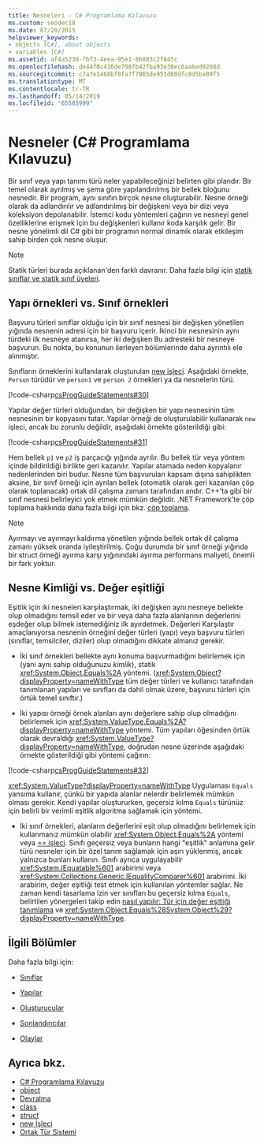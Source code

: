 ```yaml
---
title: Nesneleri - C# Programlama Kılavuzu
ms.custom: seodec18
ms.date: 07/20/2015
helpviewer_keywords:
- objects [C#], about objects
- variables [C#]
ms.assetid: af4a5230-fbf3-4eea-95e1-8b883c2f845c
ms.openlocfilehash: de44f0c416de798fb42fba93e30ec6aa6ed0208d
ms.sourcegitcommit: c7a7e1468bf0fa7f7065de951d60dfc8d5ba89f5
ms.translationtype: MT
ms.contentlocale: tr-TR
ms.lasthandoff: 05/14/2019
ms.locfileid: "65585999"
---
```

# <a name="objects-c-programming-guide"></a>Nesneler (C# Programlama Kılavuzu)
Bir sınıf veya yapı tanımı türü neler yapabileceğinizi belirten gibi plandır. Bir temel olarak ayrılmış ve şema göre yapılandırılmış bir bellek bloğunu nesnedir. Bir program, aynı sınıfın birçok nesne oluşturabilir. Nesne örneği olarak da adlandırılır ve adlandırılmış bir değişkeni veya bir dizi veya koleksiyon depolanabilir. İstemci kodu yöntemleri çağırın ve nesneyi genel özelliklerine erişmek için bu değişkenleri kullanır koda karşılık gelir. Bir nesne yönelimli dil C# gibi bir programın normal dinamik olarak etkileşim sahip birden çok nesne oluşur.  
  
> [!NOTE]
>  Statik türleri burada açıklanan'den farklı davranır. Daha fazla bilgi için [statik sınıflar ve statik sınıf üyeleri](../../../csharp/programming-guide/classes-and-structs/static-classes-and-static-class-members.md).  
  
## <a name="struct-instances-vs-class-instances"></a>Yapı örnekleri vs. Sınıf örnekleri  
 Başvuru türleri sınıflar olduğu için bir sınıf nesnesi bir değişken yönetilen yığında nesnenin adresi için bir başvuru içerir. İkinci bir nesnesinin aynı türdeki ilk nesneye atanırsa, her iki değişken Bu adresteki bir nesneye başvurun. Bu nokta, bu konunun ilerleyen bölümlerinde daha ayrıntılı ele alınmıştır.  
  
 Sınıfların örneklerini kullanılarak oluşturulan [new işleci](../../../csharp/language-reference/keywords/new-operator.md). Aşağıdaki örnekte, `Person` türüdür ve `person1` ve `person 2` örnekleri ya da nesnelerin türü.  
  
 [!code-csharp[csProgGuideStatements#30](~/samples/snippets/csharp/VS_Snippets_VBCSharp/csProgGuideStatements/CS/Statements.cs#30)]  
  
 Yapılar değer türleri olduğundan, bir değişken bir yapı nesnesinin tüm nesnesinin bir kopyasını tutar. Yapılar örneği de oluşturulabilir kullanarak `new` işleci, ancak bu zorunlu değildir, aşağıdaki örnekte gösterildiği gibi:  
  
 [!code-csharp[csProgGuideStatements#31](~/samples/snippets/csharp/VS_Snippets_VBCSharp/csProgGuideStatements/CS/Statements.cs#31)]  
  
 Hem bellek `p1` ve `p2` iş parçacığı yığında ayrılır. Bu bellek tür veya yöntem içinde bildirildiği birlikte geri kazanılır. Yapılar atamada neden kopyalanır nedenlerinden biri budur. Nesne tüm başvuruları kapsam dışına sahiplikten aksine, bir sınıf örneği için ayrılan bellek (otomatik olarak geri kazanılan çöp olarak toplanacak) ortak dil çalışma zamanı tarafından andır. C++'ta gibi bir sınıf nesnesi belirleyici yok etmek mümkün değildir. .NET Framework'te çöp toplama hakkında daha fazla bilgi için bkz. [çöp toplama](../../../standard/garbage-collection/index.md).  
  
> [!NOTE]
>  Ayırmayı ve ayırmayı kaldırma yönetilen yığında bellek ortak dil çalışma zamanı yüksek oranda iyileştirilmiş. Çoğu durumda bir sınıf örneği yığında bir struct örneği ayırma karşı yığınındaki ayırma performans maliyeti, önemli bir fark yoktur.  
  
## <a name="object-identity-vs-value-equality"></a>Nesne Kimliği vs. Değer eşitliği  
 Eşitlik için iki nesneleri karşılaştırmak, iki değişken aynı nesneye bellekte olup olmadığını temsil eder ve bir veya daha fazla alanlarının değerlerini eşdeğer olup bilmek istemediğiniz ilk ayırdetmek. Değerleri Karşılaştır amaçlanıyorsa nesnenin örneğini değer türleri (yapı) veya başvuru türleri (sınıflar, temsilciler, diziler) olup olmadığını dikkate almanız gerekir.  
  
- İki sınıf örnekleri bellekte aynı konuma başvurmadığını belirlemek için (yani aynı sahip olduğunuzu *kimlik*), statik <xref:System.Object.Equals%2A> yöntemi. (<xref:System.Object?displayProperty=nameWithType> tüm değer türleri ve kullanıcı tarafından tanımlanan yapıları ve sınıfları da dahil olmak üzere, başvuru türleri için örtük temel sınıftır.)  
  
- İki yapısı örneği örnek alanları aynı değerlere sahip olup olmadığını belirlemek için <xref:System.ValueType.Equals%2A?displayProperty=nameWithType> yöntemi. Tüm yapıları öğesinden örtük olarak devraldığı <xref:System.ValueType?displayProperty=nameWithType>, doğrudan nesne üzerinde aşağıdaki örnekte gösterildiği gibi yöntemi çağırın:  
  
 [!code-csharp[csProgGuideStatements#32](~/samples/snippets/csharp/VS_Snippets_VBCSharp/csProgGuideStatements/CS/Statements.cs#32)]  
  
 <xref:System.ValueType?displayProperty=nameWithType> Uygulaması `Equals` yansıma kullanır, çünkü bir yapıda alanlar nelerdir belirlemek mümkün olması gerekir. Kendi yapılar oluştururken, geçersiz kılma `Equals` türünüz için belirli bir verimli eşitlik algoritma sağlamak için yöntemi.  
  
- İki sınıf örnekleri, alanların değerlerini eşit olup olmadığını belirlemek için kullanmanız mümkün olabilir <xref:System.Object.Equals%2A> yöntemi veya [== işleci](../../../csharp/language-reference/operators/equality-operators.md#equality-operator-). Sınıfı geçersiz veya bunların hangi "eşitlik" anlamına gelir türü nesneler için bir özel tanım sağlamak için aşırı yüklenmiş, ancak yalnızca bunları kullanın. Sınıfı ayrıca uygulayabilir <xref:System.IEquatable%601> arabirimi veya <xref:System.Collections.Generic.IEqualityComparer%601> arabirimi. İki arabirim, değer eşitliği test etmek için kullanılan yöntemler sağlar. Ne zaman kendi tasarlama izin ver sınıfları bu geçersiz kılma `Equals`, belirtilen yönergeleri takip edin [nasıl yapılır: Tür için değer eşitliği tanımlama](../../../csharp/programming-guide/statements-expressions-operators/how-to-define-value-equality-for-a-type.md) ve <xref:System.Object.Equals%28System.Object%29?displayProperty=nameWithType>.  
  
## <a name="related-sections"></a>İlgili Bölümler  
 Daha fazla bilgi için:  
  
- [Sınıflar](../../../csharp/programming-guide/classes-and-structs/classes.md)  
  
- [Yapılar](../../../csharp/programming-guide/classes-and-structs/structs.md)  
  
- [Oluşturucular](../../../csharp/programming-guide/classes-and-structs/constructors.md)  
  
- [Sonlandırıcılar](../../../csharp/programming-guide/classes-and-structs/destructors.md)  
  
- [Olaylar](../../../csharp/programming-guide/events/index.md)  
  
## <a name="see-also"></a>Ayrıca bkz.

- [C# Programlama Kılavuzu](../../../csharp/programming-guide/index.md)
- [object](../../../csharp/language-reference/keywords/object.md)
- [Devralma](../../../csharp/programming-guide/classes-and-structs/inheritance.md)
- [class](../../../csharp/language-reference/keywords/class.md)
- [struct](../../../csharp/language-reference/keywords/struct.md)
- [new İşleci](../../../csharp/language-reference/keywords/new-operator.md)
- [Ortak Tür Sistemi](../../../standard/base-types/common-type-system.md)
